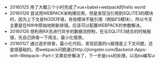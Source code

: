 
* 20160125 用了大概三个小时完成了vue+babel+webpack的hello world
* 20160126 尝试用WEBPACK来构建应用，但是发现当引用到SQLITE3的模块时，因为上下文是NODE环境，有些模块不能引用（例如FS模块），所以今天主要是在NW中原始地刷新排错。应该可以配置WEBPACK的参数解决。
* 20160126 想利用RX去进行异步的数据流控制，在与SQLITE3结合的时候报错，先自己排查一下用法，最小化情景。
* 20160127 通过逐步排查，最小化代码，发现前面的rx报错是上下文问题，还是很基础的。而webpack问题通过http://jlongster.com/Backend-Apps-with-Webpack--Part-I 文章初步解决了，下一步是css的处理，以及bs编写ui